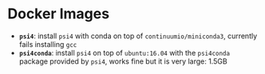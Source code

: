 # Docker Images

* **`psi4`**: install `psi4` with conda on top of `continuumio/miniconda3`, currently fails installing `gcc`
* **`psi4conda`**: install `psi4` on top of `ubuntu:16.04` with the `psi4conda` package provided by `psi4`, works fine but it is very large: 1.5GB
